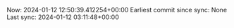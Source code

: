 Now: 2024-01-12 12:50:39.412254+00:00 Earliest commit since sync: None Last sync: 2024-01-12 03:11:48+00:00
